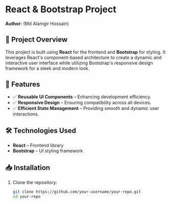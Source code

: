 # React & Bootstrap Project  

**Author:** (Md Alamgir Hossain)  

## 📌 Project Overview  
This project is built using **React** for the frontend and **Bootstrap** for styling. It leverages React's component-based architecture to create a dynamic and interactive user interface while utilizing Bootstrap's responsive design framework for a sleek and modern look.  

## 🚀 Features  
- ✅ **Reusable UI Components** – Enhancing development efficiency.  
- ✅ **Responsive Design** – Ensuring compatibility across all devices.  
- ✅ **Efficient State Management** – Providing smooth and dynamic user interactions.  

## 🛠️ Technologies Used  
- **React** – Frontend library  
- **Bootstrap** – UI styling framework  

## 📥 Installation  
1. Clone the repository:  
   ```sh
   git clone https://github.com/your-username/your-repo.git
   cd your-repo
